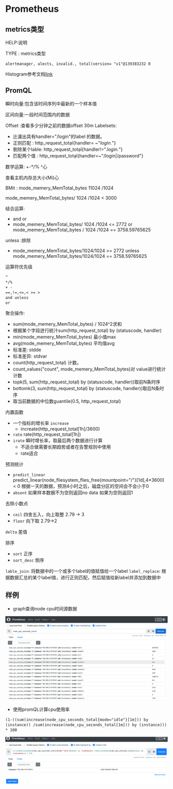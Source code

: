# Prometheus

## metrics类型
HELP:说明

TYPE : metrics类型
```text
alertmanager, alects, invalid., total(version= "v1"@139383232 0
```
Histogram参考文档[link](https://www.cnblogs.com/ryanyangcs/p/11309373.html)

## PromQL

瞬时向量:包含该时间序列中最新的一个样本值

区间向量:一段时间范围内的数据

Offset :查看多少分钟之前的数据offset 30m
Labelsets: 
* 辻濾出具有handler="/login"的label 的数据。
* 正则匹配 : http_request_totạl{handler= ~"*login.*"}
* 剔除某个lable: http_request_totạl{handler!=".*login.*"}
* 匹配两个值 : http_request_totạl{handler=~"/login|/password"}

数学运算: +-*/% ^心

查看主机内存总大小(Mi)心

BMit : mode_memery_MemTotal_bytes 11024 /1024

mode_memery_MemTotal_bytes/ 1024 /1024 < 3000

结合运算:
* and or
* mode_memery_MemTotal_bytes/ 1024 /1024 <= 2772 or mode_memery_MemTotal_bytes / 1024 /1024 == 3758.59765625

unless :排除
* mode_memery_MemTotal_bytes/1024/1024 >= 2772 unless mode_memery_MemTotal_bytes/1024/1024 == 3758.59765625

运算符优先级
```text
^
*/%
+ -
==,!=,<=,< >= >
and unless
or
```

聚合操作:
* sum(mode_memery_MemTotal_bytes) / 1024^2求和
* 根据某个字段迸行統汁sum(http_request_totạl) by (statuscode, handler)
* min(mode_memery_MemTotal_bytes) 最小值max 
* avg(mode_memery_MemTotal_bytes) 平均值avg
* 标准差: stdde
* 标准差异: stdvar 
* count(http_request_totạl) 计数。
* count_values("count", mode_memery_MemTotal_bytes)对 value进行统计计数
* topk(5, sum(http_request_totạl) by (statuscode, handler))取前N条时序
* bottomk(3, sum(http_request_totạl) by (statuscode, handler))取后N条时序
* 取当前数据的中位数guantile(0.5, http_request_totạl)

内置函数
* 一个指标的增长率 `increase`
  * increate(http_request_total[1h]/3600)
* `rate` rate(http_request_total[1h])
* `irate` 瞬时增长率，取最后两个数据进行计算
  * 不适合做需要长期趋势或者在告警规则中使用
  * rate适合

预测统计
* `predict_linear` predict_linear(node_fliesystem_flies_free{mountpoint="/"}[1d],4*3600) < 0 根据一天的数据，预测4小时之后，磁盘分区的空间会不会小于0
* `absent` 如果样本数据不为空则返回no data 如果为空则返回1

去除小数点
* `ceil` 四舍五入，向上取整 2.79 -> 3
* `floor` 向下取 2.79->2

`delta` 差值

排序
* `sort` 正序
* `sort_desc` 倒序

`lable_join`: 将数据中的一个或多个label的值赋值给一个label
`label_replace`: 根据数据汇总的某个label值，进行正则匹配，然后赋值给新label并添加到数据中

## 样例
* graph查询node cpu时间源数据
  
![img](./resource/node_cpu.png)

* 使用promQL计算cpu使用率
```promQL
(1-((sum(increase(node_cpu_seconds_total{mode="idle"}[1m])) by (instance)) /sum(increase(node_cpu_seconds_total[1m])) by (instance))) * 100
```
![img](./resource/cpu_use.png)
